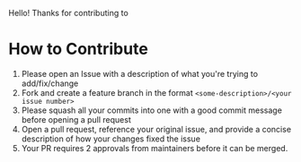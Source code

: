 Hello! Thanks for contributing to <Cloud-dev>
# How to Contribute
1. Please open an Issue with a description of what you're trying to add/fix/change
2. Fork and create a feature branch in the format `<some-description>/<your issue number>`
3. Please squash all your commits into one with a good commit message before opening a pull request
4. Open a pull request, reference your original issue, and provide a concise description of how your changes fixed the issue
5. Your PR requires 2 approvals from maintainers before it can be merged.
